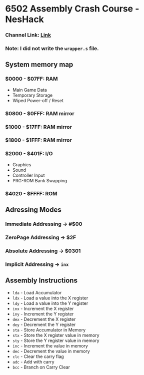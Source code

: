 # 6502 Assembly Crash Course - NesHack

### Channel Link: [Link](https://www.youtube.com/channel/UCXR5PCyUI2pG_a3ydnCIS-g)
### Note: I did not write the `wrapper.s` file.

## System memory map

### $0000 - $07FF: RAM
* Main Game Data
* Temporary Storage
* Wiped Power-off / Reset
### $0800 - $0FFF: RAM mirror
### $1000 - $17FF: RAM mirror
### $1800 - $1FFF: RAM mirror
### $2000 - $401F: I/O
* Graphics
* Sound
* Controller Input
* PRG-ROM Bank Swapping
### $4020 - $FFFF: ROM

## Adressing Modes

### Immediate Addressing -> #$00
### ZeroPage Addressing -> $2F
### Absolute Addressing -> $0301
### Implicit Addressing -> `inx`

## Assembly Instructions

* `lda` - Load Accumulator
* `ldx` - Load a value into the X register
* `ldy` - Load a value into the Y register
* `inx` - Increment the X register
* `iny` - Increment the Y register
* `dex` - Decrement the X register
* `dey` - Decrement the Y register
* `sta` - Store Accumulator in Memory
* `stx` - Store the X register value in memory
* `sty` - Store the Y register value in memory
* `inc` - Increment the value in memory
* `dec` - Decrement the value in memory
* `clc` - Clear the carry flag
* `adc` - Add with carry
* `bcc` - Branch on Carry Clear